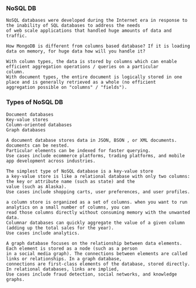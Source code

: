 ### NoSQL DB
    NoSQL databases were developed during the Internet era in response to the inability of SQL databases to address the needs 
    of web scale applications that handled huge amounts of data and traffic.
    
    How MongoDB is different from columns based database? If it is loading data on memory, for huge data how will you handle it?
    
    With column types, the data is stored by columns which can enable efficient aggregation operations / queries on a particular 
    column.
    With document types, the entire document is logically stored in one place and is generally retrieved as a whole (no efficient 
    aggregation possible on "columns" / "fields").
    
### Types of NoSQL DB
    Document databases
    Key-value stores
    Column-oriented databases
    Graph databases

    A document database stores data in JSON, BSON , or XML documents.
    documents can be nested. 
    Particular elements can be indexed for faster querying.
    Use cases include ecommerce platforms, trading platforms, and mobile app development across industries.
    
    The simplest type of NoSQL database is a key-value store
    a key-value store is like a relational database with only two columns: the key or attribute name (such as state) and the 
    value (such as Alaska).
    Use cases include shopping carts, user preferences, and user profiles.
    
    a column store is organized as a set of columns. when you want to run analytics on a small number of columns, you can 
    read those columns directly without consuming memory with the unwanted data. 
    Columnar databases can quickly aggregate the value of a given column (adding up the total sales for the year).
    Use cases include analytics.
    
    A graph database focuses on the relationship between data elements. Each element is stored as a node (such as a person 
    in a social media graph). The connections between elements are called links or relationships. In a graph database, 
    connections are first-class elements of the database, stored directly. In relational databases, links are implied, 
    Use cases include fraud detection, social networks, and knowledge graphs.
